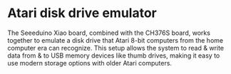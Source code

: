 # Atari disk drive emulator
The Seeeduino Xiao board, combined with the CH376S board, works together to emulate a disk drive that Atari 8-bit computers from the home computer era can recognize. This setup allows the system to read & write data from & to USB memory devices like thumb drives, making it easy to use modern storage options with older Atari computers.

